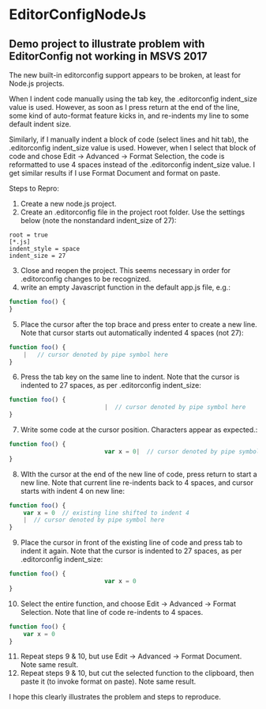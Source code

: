 ﻿# EditorConfigNodeJs

## Demo project to illustrate problem with EditorConfig not working in MSVS 2017

The new built-in editorconfig support appears to be broken, at least for Node.js projects. 

When I indent code manually using the tab key, the .editorconfig indent_size value is used. However, as soon as I press return at the end of the line, some kind of auto-format feature kicks in, and re-indents my line to some default indent size. 

Similarly, if I manually indent a block of code (select lines and hit tab), the .editorconfig indent_size value is used. However, when I select that block of code and chose Edit -> Advanced -> Format Selection, the code is reformatted to use 4 spaces instead of the .editorconfig indent_size value. I get similar results if I use Format Document and format on paste.

Steps to Repro:
1) Create a new node.js project.
2) Create an .editorconfig file in the project root folder. Use the settings below (note the nonstandard indent_size of 27):

```
root = true
[*.js]
indent_style = space
indent_size = 27
```

3) Close and reopen the project. This seems necessary in order for .editorconfig changes to be recognized.
4) write an empty Javascript function in the default app.js file, e.g.:

```javascript
function foo() {
}
```

5) Place the cursor after the top brace and press enter to create a new line. Note that cursor starts out automatically indented 4 spaces (not 27):

```javascript
function foo() {
    |   // cursor denoted by pipe symbol here
}
```

6) Press the tab key on the same line to indent. Note that the cursor is indented to 27 spaces, as per .editorconfig indent_size:

```javascript
function foo() {
                           |  // cursor denoted by pipe symbol here
}
```

7) Write some code at the cursor position. Characters appear as expected.:

```javascript
function foo() {
                           var x = 0|  // cursor denoted by pipe symbol here
}
```

8) WIth the cursor at the end of the new line of code, press return to start a new line. Note that current line re-indents back to 4 spaces, and cursor starts with indent 4 on new line:

```javascript
function foo() {
    var x = 0  // existing line shifted to indent 4
    |  // cursor denoted by pipe symbol here
}
```

9) Place the cursor in front of the existing line of code and press tab to indent it again. Note that the cursor is indented to 27 spaces, as per .editorconfig indent_size:

```javascript
function foo() {
                           var x = 0
}
```

10) Select the entire function, and choose Edit -> Advanced -> Format Selection. Note that line of code re-indents to 4 spaces.

```javascript
function foo() {
    var x = 0
}
```

11) Repeat steps 9 & 10, but use Edit -> Advanced -> Format Document. Note same result.
12) Repeat steps 9 & 10, but cut the selected function to the clipboard, then paste it (to invoke format on paste). Note same result.

I hope this clearly illustrates the problem and steps to reproduce. 


